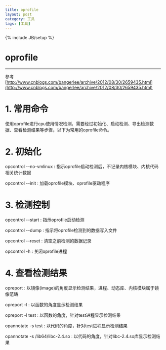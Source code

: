 ```yaml
---
title: oprofile
layout: post
category: 工具
tags: [工具]
---
```

{% include JB/setup %}
# oprofile
---

<!--break-->

参考[http://www.cnblogs.com/bangerlee/archive/2012/08/30/2659435.html](http://www.cnblogs.com/bangerlee/archive/2012/08/30/2659435.html)

# 1. 常用命令
使用oprofile进行cpu使用情况检测，需要经过初始化、启动检测、导出检测数据、查看检测结果等步骤，以下为常用的oprofile命令。

# 2. 初始化
opcontrol --no-vmlinux : 指示oprofile启动检测后，不记录内核模块、内核代码相关统计数据

opcontrol --init : 加载oprofile模块、oprofile驱动程序

# 3. 检测控制
opcontrol --start : 指示oprofile启动检测

opcontrol --dump : 指示将oprofile检测到的数据写入文件

opcontrol --reset : 清空之前检测的数据记录

opcontrol -h : 关闭oprofile进程

# 4. 查看检测结果
opreport : 以镜像(image)的角度显示检测结果，进程、动态库、内核模块属于镜像范畴

opreport -l : 以函数的角度显示检测结果

opreport -l test : 以函数的角度，针对test进程显示检测结果

opannotate -s test : 以代码的角度，针对test进程显示检测结果

opannotate -s /lib64/libc-2.4.so : 以代码的角度，针对libc-2.4.so库显示检测结果